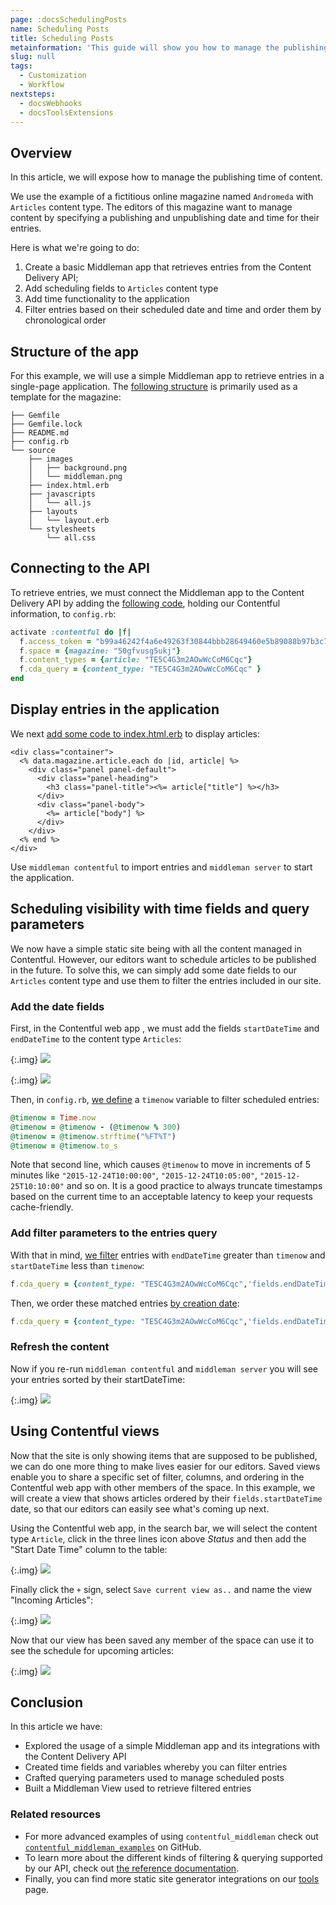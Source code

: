 ```yaml
---
page: :docsSchedulingPosts
name: Scheduling Posts
title: Scheduling Posts
metainformation: 'This guide will show you how to manage the publishing time of content.'
slug: null
tags:
  - Customization
  - Workflow
nextsteps:
  - docsWebhooks
  - docsToolsExtensions
---
```


## Overview

In this article, we will expose how to manage the publishing time of content.

We use the example of a fictitious online magazine named `Andromeda` with `Articles` content type. The editors of this magazine want to manage content by specifying a publishing and unpublishing date and time for their entries.

Here is what we're going to do:

1. Create a basic Middleman app that retrieves entries from the Content Delivery API;
2. Add scheduling fields to `Articles` content type
3. Add time functionality to the application
4. Filter entries based on their scheduled date and time and order them by chronological order


## Structure of the app

For this example, we will use a simple Middleman app to retrieve entries in a single-page application. The [following structure](https://github.com/contentful-labs/scheduling_app/commit/88017afc8e27b4689ff0636fccb8ae5b786b5639) is primarily used as a template for the magazine:

~~~
├── Gemfile
├── Gemfile.lock
├── README.md
├── config.rb
└── source
    ├── images
    │   ├── background.png
    │   └── middleman.png
    ├── index.html.erb
    ├── javascripts
    │   └── all.js
    ├── layouts
    │   └── layout.erb
    └── stylesheets
        └── all.css
~~~

## Connecting to the API

To retrieve entries, we must connect the Middleman app to the Content Delivery API by adding the [following code](https://github.com/contentful-labs/scheduling_app/commit/cdd6ae913b13ce95274ed96db84160fa65b05048), holding our Contentful information, to `config.rb`:

~~~ ruby
activate :contentful do |f|
  f.access_token = "b99a46242f4a6e49263f30844bbb28649460e5b89088b97b3c79e14e6da12a8f"
  f.space = {magazine: "50gfvusg5ukj"}
  f.content_types = {article: "TE5C4G3m2AOwWcCoM6Cqc"}
  f.cda_query = {content_type: "TE5C4G3m2AOwWcCoM6Cqc" }
end
~~~

## Display entries in the application

We next [add some code to index.html.erb](https://github.com/contentful-labs/scheduling_app/commit/cc2243b34195808b7e5e5dedbd64ec9ea7adc284) to display articles:

~~~ erb
<div class="container">
  <% data.magazine.article.each do |id, article| %>
    <div class="panel panel-default">
      <div class="panel-heading">
        <h3 class="panel-title"><%= article["title"] %></h3>
      </div>
      <div class="panel-body">
        <%= article["body"] %>
      </div>
    </div>
  <% end %>
</div>
~~~

Use `middleman contentful` to import entries and `middleman server` to start the application.

## Scheduling visibility with time fields and query parameters

We now have a simple static site being with all the content managed in Contentful. However, our editors want to schedule articles to be published in the future. To solve this, we can simply add some date fields to our `Articles` content type and use them to filter the entries included in our site.

### Add the date fields

First, in the Contentful web app , we must add the fields `startDateTime` and `endDateTime` to the content type `Articles`:

{:.img}
![](https://images.contentful.com/3ts464by117l/3UqDYxf6YUquiUEiESG0os/7551bdcc9f59a9804847e7039e521940/Screen_Shot_2015-11-06_at_1.49.31_PM.png)

{:.img}
![](https://images.contentful.com/3ts464by117l/2O6cTuFFlYCiICyUic0CyC/71805eeed16bbe01444fc85a37e996b8/Screen_Shot_2015-11-06_at_1.49.51_PM.png)

Then, in `config.rb`, [we define](https://github.com/contentful-labs/scheduling_app/commit/6bb6ad5a39149ed6cc9a772606072dabeee9f08c) a `timenow` variable to filter scheduled entries:

~~~ ruby
@timenow = Time.now
@timenow = @timenow - (@timenow % 300)
@timenow = @timenow.strftime("%FT%T")
@timenow = @timenow.to_s
~~~

Note that second line, which causes `@timenow` to move in increments of 5 minutes like `"2015-12-24T10:00:00"`, `"2015-12-24T10:05:00"`, `"2015-12-25T10:10:00"` and so on. It is a good practice to always truncate timestamps based on the current time to an acceptable latency to keep your requests cache-friendly.

### Add filter parameters to the entries query

With that in mind, [we filter](https://github.com/contentful-labs/scheduling_app/commit/ec1238823f893c81ba8724ec237560eecdbef538) entries with `endDateTime` greater than `timenow` and `startDateTime` less than `timenow`:

~~~ ruby
f.cda_query = {content_type: "TE5C4G3m2AOwWcCoM6Cqc",'fields.endDateTime[gt]' => @timenow, 'fields.startDateTime[lte]' => @timenow}
~~~

Then, we order these matched entries [by creation date](https://github.com/contentful-labs/scheduling_app/commit/d7fcab40cefcb1cc1f243dd3f50385c9b7e8c271):

~~~ ruby
f.cda_query = {content_type: "TE5C4G3m2AOwWcCoM6Cqc",'fields.endDateTime[gt]' => @timenow, 'fields.startDateTime[lte]' => @timenow, 'order' => '-fields.startDateTime' }
~~~

### Refresh the content

Now if you re-run `middleman contentful` and `middleman server` you will see your entries sorted by their startDateTime:

{:.img}
![](https://images.contentful.com/3ts464by117l/3bjFu5vA9a2miKSSu0aQa4/e1734ed22507357a575587b98c40d334/Screen_Shot_2015-11-10_at_1.56.39_PM.png)

## Using Contentful views

Now that the site is only showing items that are supposed to be published, we can do one more thing to make lives easier for our editors. Saved views enable you to share a specific set of filter, columns, and ordering in the Contentful web app with other members of the space. In this example, we will create a view that shows articles ordered by their `fields.startDateTime` date, so that our editors can easily see what's coming up next.

Using the Contentful web app, in the search bar, we will select the content type `Article`, click in the three lines icon above *Status* and then add the "Start Date Time" column to the table:

{:.img}
![](https://images.contentful.com/3ts464by117l/3EJFlPxIaQEmmeKGQK4akG/fb351f69300f148e5fd77ab4a74823a0/view1.png)

Finally click the `+` sign, select `Save current view as..` and name the view "Incoming Articles":

{:.img}
![](https://images.contentful.com/3ts464by117l/2wP0e3DwOUo0YIE2EEAcO8/cdc0f1d83e8a58d28139dd7ee98e110c/view2.png)

Now that our view has been saved any member of the space can use it to see the schedule for upcoming articles:

{:.img}
![](https://images.contentful.com/3ts464by117l/45BI6XvSfe0IyIUq8qosGi/a0751ee0493a988e367c9664db3c3b69/view3.png)

## Conclusion

In this article we have:

- Explored the usage of a simple Middleman app and its integrations with the Content Delivery API
- Created time fields and variables whereby you can filter entries
- Crafted querying parameters used to manage scheduled posts
- Built a Middleman View used to retrieve filtered entries

### Related resources

- For more advanced examples of using `contentful_middleman` check out [`contentful_middleman_examples`][cf-mm-examples] on GitHub.
- To learn more about the different kinds of filtering & querying supported by our API, check out [the reference documentation][filtering-reference].
- Finally, you can find more static site generator integrations on our [tools][tools] page.

[cf-mm-examples]: https://github.com/contentful/contentful_middleman_examples
[filtering-reference]: /developers/docs/references/content-delivery-api/#/reference/search-parameters
[tools]: /developers/docs/tools/staticsitegenerators/

